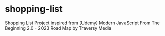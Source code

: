 # shopping-list
Shopping List Project inspired from (Udemy) Modern JavaScript From The Beginning 2.0 - 2023 Road Map by Traversy Media
